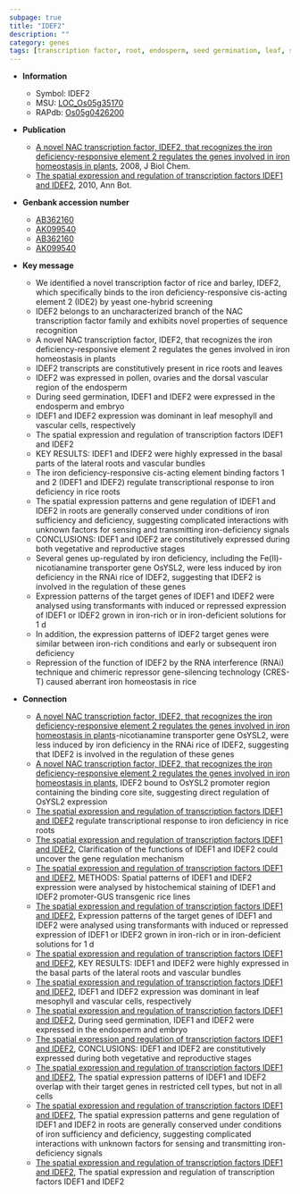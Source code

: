 ```yaml
---
subpage: true
title: "IDEF2"
description: ""
category: genes
tags: [transcription factor, root, endosperm, seed germination, leaf, seed, lateral root, vascular bundle, vegetative, transporter, reproductive, iron, homeostasis, pollen]
---
```


* **Information**  
    + Symbol: IDEF2  
    + MSU: [LOC_Os05g35170](http://rice.plantbiology.msu.edu/cgi-bin/ORF_infopage.cgi?orf=LOC_Os05g35170)  
    + RAPdb: [Os05g0426200](http://rapdb.dna.affrc.go.jp/viewer/gbrowse_details/irgsp1?name=Os05g0426200)  

* **Publication**  
    + [A novel NAC transcription factor, IDEF2, that recognizes the iron deficiency-responsive element 2 regulates the genes involved in iron homeostasis in plants](http://www.ncbi.nlm.nih.gov/pubmed?term=A+novel+NAC+transcription+factor,+IDEF2,+that+recognizes+the+iron+deficiency-responsive+element+2+regulates+the+genes+involved+in+iron+homeostasis+in+plants%5BTitle%5D), 2008, J Biol Chem.
    + [The spatial expression and regulation of transcription factors IDEF1 and IDEF2](http://www.ncbi.nlm.nih.gov/pubmed?term=The+spatial+expression+and+regulation+of+transcription+factors+IDEF1+and+IDEF2%5BTitle%5D), 2010, Ann Bot.

* **Genbank accession number**  
    + [AB362160](http://www.ncbi.nlm.nih.gov/nuccore/AB362160)
    + [AK099540](http://www.ncbi.nlm.nih.gov/nuccore/AK099540)
    + [AB362160](http://www.ncbi.nlm.nih.gov/nuccore/AB362160)
    + [AK099540](http://www.ncbi.nlm.nih.gov/nuccore/AK099540)

* **Key message**  
    + We identified a novel transcription factor of rice and barley, IDEF2, which specifically binds to the iron deficiency-responsive cis-acting element 2 (IDE2) by yeast one-hybrid screening
    + IDEF2 belongs to an uncharacterized branch of the NAC transcription factor family and exhibits novel properties of sequence recognition
    + A novel NAC transcription factor, IDEF2, that recognizes the iron deficiency-responsive element 2 regulates the genes involved in iron homeostasis in plants
    + IDEF2 transcripts are constitutively present in rice roots and leaves
    + IDEF2 was expressed in pollen, ovaries and the dorsal vascular region of the endosperm
    + During seed germination, IDEF1 and IDEF2 were expressed in the endosperm and embryo
    + IDEF1 and IDEF2 expression was dominant in leaf mesophyll and vascular cells, respectively
    + The spatial expression and regulation of transcription factors IDEF1 and IDEF2
    + KEY RESULTS: IDEF1 and IDEF2 were highly expressed in the basal parts of the lateral roots and vascular bundles
    + The iron deficiency-responsive cis-acting element binding factors 1 and 2 (IDEF1 and IDEF2) regulate transcriptional response to iron deficiency in rice roots
    + The spatial expression patterns and gene regulation of IDEF1 and IDEF2 in roots are generally conserved under conditions of iron sufficiency and deficiency, suggesting complicated interactions with unknown factors for sensing and transmitting iron-deficiency signals
    + CONCLUSIONS: IDEF1 and IDEF2 are constitutively expressed during both vegetative and reproductive stages
    + Several genes up-regulated by iron deficiency, including the Fe(II)-nicotianamine transporter gene OsYSL2, were less induced by iron deficiency in the RNAi rice of IDEF2, suggesting that IDEF2 is involved in the regulation of these genes
    + Expression patterns of the target genes of IDEF1 and IDEF2 were analysed using transformants with induced or repressed expression of IDEF1 or IDEF2 grown in iron-rich or in iron-deficient solutions for 1 d
    + In addition, the expression patterns of IDEF2 target genes were similar between iron-rich conditions and early or subsequent iron deficiency
    + Repression of the function of IDEF2 by the RNA interference (RNAi) technique and chimeric repressor gene-silencing technology (CRES-T) caused aberrant iron homeostasis in rice

* **Connection**  
    + [A novel NAC transcription factor, IDEF2, that recognizes the iron deficiency-responsive element 2 regulates the genes involved in iron homeostasis in plants](II)-nicotianamine transporter gene OsYSL2, were less induced by iron deficiency in the RNAi rice of IDEF2, suggesting that IDEF2 is involved in the regulation of these genes
    + [A novel NAC transcription factor, IDEF2, that recognizes the iron deficiency-responsive element 2 regulates the genes involved in iron homeostasis in plants](http://www.ncbi.nlm.nih.gov/pubmed?term=A+novel+NAC+transcription+factor,+IDEF2,+that+recognizes+the+iron+deficiency-responsive+element+2+regulates+the+genes+involved+in+iron+homeostasis+in+plants%5BTitle%5D), IDEF2 bound to OsYSL2 promoter region containing the binding core site, suggesting direct regulation of OsYSL2 expression
    + [The spatial expression and regulation of transcription factors IDEF1 and IDEF2](IDEF1+and+IDEF2) regulate transcriptional response to iron deficiency in rice roots
    + [The spatial expression and regulation of transcription factors IDEF1 and IDEF2](http://www.ncbi.nlm.nih.gov/pubmed?term=The+spatial+expression+and+regulation+of+transcription+factors+IDEF1+and+IDEF2%5BTitle%5D), Clarification of the functions of IDEF1 and IDEF2 could uncover the gene regulation mechanism
    + [The spatial expression and regulation of transcription factors IDEF1 and IDEF2](http://www.ncbi.nlm.nih.gov/pubmed?term=The+spatial+expression+and+regulation+of+transcription+factors+IDEF1+and+IDEF2%5BTitle%5D), METHODS: Spatial patterns of IDEF1 and IDEF2 expression were analysed by histochemical staining of IDEF1 and IDEF2 promoter-GUS transgenic rice lines
    + [The spatial expression and regulation of transcription factors IDEF1 and IDEF2](http://www.ncbi.nlm.nih.gov/pubmed?term=The+spatial+expression+and+regulation+of+transcription+factors+IDEF1+and+IDEF2%5BTitle%5D), Expression patterns of the target genes of IDEF1 and IDEF2 were analysed using transformants with induced or repressed expression of IDEF1 or IDEF2 grown in iron-rich or in iron-deficient solutions for 1 d
    + [The spatial expression and regulation of transcription factors IDEF1 and IDEF2](http://www.ncbi.nlm.nih.gov/pubmed?term=The+spatial+expression+and+regulation+of+transcription+factors+IDEF1+and+IDEF2%5BTitle%5D), KEY RESULTS: IDEF1 and IDEF2 were highly expressed in the basal parts of the lateral roots and vascular bundles
    + [The spatial expression and regulation of transcription factors IDEF1 and IDEF2](http://www.ncbi.nlm.nih.gov/pubmed?term=The+spatial+expression+and+regulation+of+transcription+factors+IDEF1+and+IDEF2%5BTitle%5D), IDEF1 and IDEF2 expression was dominant in leaf mesophyll and vascular cells, respectively
    + [The spatial expression and regulation of transcription factors IDEF1 and IDEF2](http://www.ncbi.nlm.nih.gov/pubmed?term=The+spatial+expression+and+regulation+of+transcription+factors+IDEF1+and+IDEF2%5BTitle%5D), During seed germination, IDEF1 and IDEF2 were expressed in the endosperm and embryo
    + [The spatial expression and regulation of transcription factors IDEF1 and IDEF2](http://www.ncbi.nlm.nih.gov/pubmed?term=The+spatial+expression+and+regulation+of+transcription+factors+IDEF1+and+IDEF2%5BTitle%5D), CONCLUSIONS: IDEF1 and IDEF2 are constitutively expressed during both vegetative and reproductive stages
    + [The spatial expression and regulation of transcription factors IDEF1 and IDEF2](http://www.ncbi.nlm.nih.gov/pubmed?term=The+spatial+expression+and+regulation+of+transcription+factors+IDEF1+and+IDEF2%5BTitle%5D), The spatial expression patterns of IDEF1 and IDEF2 overlap with their target genes in restricted cell types, but not in all cells
    + [The spatial expression and regulation of transcription factors IDEF1 and IDEF2](http://www.ncbi.nlm.nih.gov/pubmed?term=The+spatial+expression+and+regulation+of+transcription+factors+IDEF1+and+IDEF2%5BTitle%5D), The spatial expression patterns and gene regulation of IDEF1 and IDEF2 in roots are generally conserved under conditions of iron sufficiency and deficiency, suggesting complicated interactions with unknown factors for sensing and transmitting iron-deficiency signals
    + [The spatial expression and regulation of transcription factors IDEF1 and IDEF2](http://www.ncbi.nlm.nih.gov/pubmed?term=The+spatial+expression+and+regulation+of+transcription+factors+IDEF1+and+IDEF2%5BTitle%5D), The spatial expression and regulation of transcription factors IDEF1 and IDEF2



